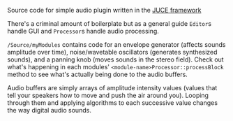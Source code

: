 Source code for simple audio plugin written in the [JUCE framework](https://juce.com/)

There's a criminal amount of boilerplate but as a general guide `Editor`s handle GUI and `Processor`s handle audio processing.

`/Source/myModules` contains code for an envelope generator (affects sounds amplitude over time), noise/wavetable oscillators (generates synthesized sounds), and a panning knob (moves sounds in the stereo field).  Check out what's happening in each modules' `<module-name>Processor::processBlock` method to see what's actually being done to the audio buffers.

Audio buffers are simply arrays of amplitude intensity values (values that tell your speakers how to move and push the air around you).  Looping through them and applying algorithms to each successive value changes the way digital audio sounds.
